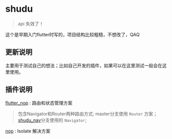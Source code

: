 # shudu

> api 失效了！

这个是早期入门flutter时写的，项目结构比较粗糙，不想改了，QAQ


## 更新说明

主要用于测试自己的想法；比如自己开发的插件，如果可以在这里测试一般会在这里使用。

## 插件说明

[flutter_nop](https://github.com/sersr/flutter_nop) : 路由和状态管理方案

> 包含Navigator和Router两种路由方式; master分支使用 `Router` 方案；[shudu_nav](https://github.com/sersr/shudu/tree/shudu_nav)分支使用的 `Navigator`;

[nop](https://github.com/sersr/nop) : Isolate 解决方案
